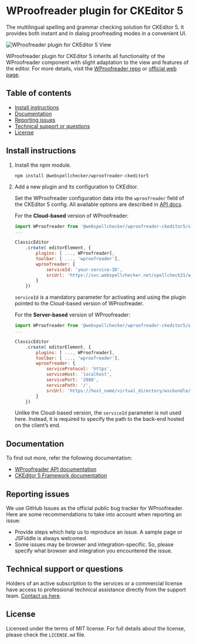 WProofreader plugin for CKEditor 5
===================================

The multilingual spelling and grammar checking solution for CKEditor 5. It provides both instant and in dialog proofreading modes in a convenient UI.

![WProofreader plugin for CKEditor 5 View](https://webspellchecker.com/app/images/wproofreader_plugin_for_ckeditor5_v3.png)

WProofreader plugin for CKEditor 5 inherits all functionality of the WProofreader component with slight adaptation to the view and features of the editor. For more details, visit the [WProofreader repo](https://github.com/WebSpellChecker/wproofreader) or [official web page](https://webspellchecker.com/wsc-proofreader/).

## Table of contents

* [Install instructions](#install-instructions)
* [Documentation](#documentation)
* [Reporting issues](#reporting-issues)
* [Technical support or questions](#technical-support-or-questions)
* [License](#license)

## Install instructions

1. Install the npm module.

	```
	npm install @webspellchecker/wproofreader-ckeditor5
	```

2. Add a new plugin and its configuration to CKEditor.

	Set the WProofreader configuration data into the `wproofreader` field of the CKEditor 5 config. All available options are described in [API docs](https://webspellchecker.com/docs/api/wscbundle/Options.html).

	For the **Cloud-based** version of WProofreader:

	```js
	import WProofreader from '@webspellchecker/wproofreader-ckeditor5/src/wproofreader';
	...

	ClassicEditor
		.create( editorElement, {
			plugins: [ ..., WProofreader],
			toolbar: [ ..., 'wproofreader'],
			wproofreader: {
				serviceId: 'your-service-ID',
				srcUrl: 'https://svc.webspellchecker.net/spellcheck31/wscbundle/wscbundle.js'
			}
		})
	```

	`serviceId` is a mandatory parameter for activating and using the plugin pointed to the Cloud-based version of WProofreader.

	For the **Server-based** version of WProofreader:

	```js
	import WProofreader from '@webspellchecker/wproofreader-ckeditor5/src/wproofreader';
	...

	ClassicEditor
		.create( editorElement, {
			plugins: [ ..., WProofreader],
			toolbar: [ ..., 'wproofreader'],
			wproofreader: {
				serviceProtocol: 'https',
				serviceHost: 'localhost',
				servicePort: '2880',
				servicePath: '/',
				srcUrl: 'https://host_name/virtual_directory/wscbundle/wscbundle.js'
			}
		})
	```

	Unlike the Cloud-based version, the `serviceId` parameter is not used here. Instead, it is required to specify the path to the back-end hosted on the client’s end.

## Documentation

To find out more, refer the following documentation:

* [WProofreader API documentation](https://webspellchecker.com/docs/api/wscbundle/Options.html)
* [CKEditor 5 Framework documentation](https://ckeditor.com/docs/ckeditor5/latest/framework/index.html)

## Reporting issues

We use GitHub Issues as the official public bug tracker for WProofreader. Here are some recommendations to take into account when reporting an issue:

* Provide steps which help us to reproduce an issue. A sample page or JSFiddle is always welcomed.
* Some issues may be browser and integration-specific. So, please specify what browser and integration you encountered the issue.

## Technical support or questions

Holders of an active subscription to the services or a commercial license have access to professional technical assistance directly from the support team. [Contact us here](https://webspellchecker.com/contact-us/).

## License

Licensed under the terms of MIT license. For full details about the license, please check the `LICENSE.md` file.
